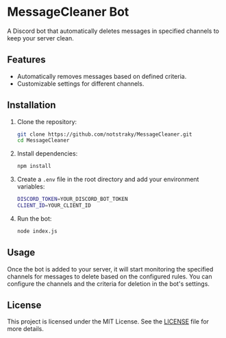 # MessageCleaner Bot

A Discord bot that automatically deletes messages in specified channels to keep your server clean.

## Features
- Automatically removes messages based on defined criteria.
- Customizable settings for different channels.

## Installation

1. Clone the repository:
   ```bash
   git clone https://github.com/notstraky/MessageCleaner.git
   cd MessageCleaner
   ```
2. Install dependencies:
   ```bash
   npm install
   ```
3. Create a `.env` file in the root directory and add your environment variables:
   ```bash
   DISCORD_TOKEN=YOUR_DISCORD_BOT_TOKEN
   CLIENT_ID=YOUR_CLIENT_ID

   ```
4. Run the bot:
   ```bash
   node index.js
   ```

## Usage

Once the bot is added to your server, it will start monitoring the specified channels for messages to delete based on the configured rules. You can configure the channels and the criteria for deletion in the bot's settings.

## License

This project is licensed under the MIT License. See the [LICENSE](LICENSE) file for more details.
